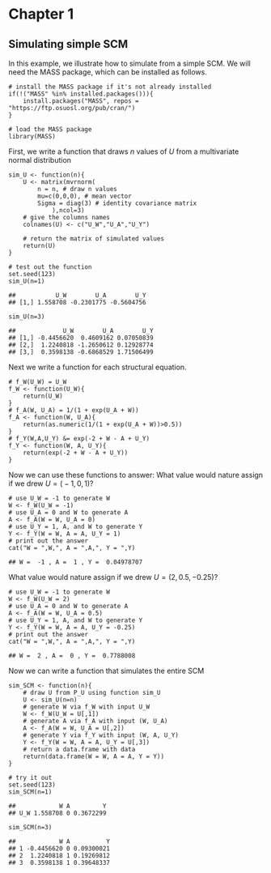 Chapter 1
=========

Simulating simple SCM
---------------------

In this example, we illustrate how to simulate from a simple SCM. We
will need the MASS package, which can be installed as follows.

    # install the MASS package if it's not already installed
    if(!("MASS" %in% installed.packages())){
        install.packages("MASS", repos = "https://ftp.osuosl.org/pub/cran/")
    }

    # load the MASS package
    library(MASS)

First, we write a function that draws *n* values of *U* from a
multivariate normal distribution

    sim_U <- function(n){
        U <- matrix(mvrnorm(
            n = n, # draw n values 
            mu=c(0,0,0), # mean vector
            Sigma = diag(3) # identity covariance matrix
                ),ncol=3)
        # give the columns names
        colnames(U) <- c("U_W","U_A","U_Y")
        
        # return the matrix of simulated values
        return(U)
    }

    # test out the function
    set.seed(123)
    sim_U(n=1)

    ##           U_W        U_A        U_Y
    ## [1,] 1.558708 -0.2301775 -0.5604756

    sim_U(n=3)

    ##             U_W        U_A        U_Y
    ## [1,] -0.4456620  0.4609162 0.07050839
    ## [2,]  1.2240818 -1.2650612 0.12928774
    ## [3,]  0.3598138 -0.6868529 1.71506499

Next we write a function for each structural equation.

    # f_W(U_W) = U_W
    f_W <- function(U_W){
        return(U_W)
    }
    # f_A(W, U_A) = 1/(1 + exp(U_A + W))
    f_A <- function(W, U_A){
        return(as.numeric(1/(1 + exp(U_A + W))>0.5))
    }
    # f_Y(W,A,U_Y) &= exp(-2 + W - A + U_Y) 
    f_Y <- function(W, A, U_Y){
        return(exp(-2 + W - A + U_Y))
    }

Now we can use these functions to answer: What value would nature assign
if we drew *U* = ( − 1, 0, 1)?

    # use U_W = -1 to generate W
    W <- f_W(U_W = -1)
    # use U_A = 0 and W to generate A
    A <- f_A(W = W, U_A = 0)
    # use U_Y = 1, A, and W to generate Y
    Y <- f_Y(W = W, A = A, U_Y = 1)
    # print out the answer
    cat("W = ",W,", A = ",A,", Y = ",Y)

    ## W =  -1 , A =  1 , Y =  0.04978707

What value would nature assign if we drew *U* = (2, 0.5, −0.25)?

    # use U_W = -1 to generate W
    W <- f_W(U_W = 2)
    # use U_A = 0 and W to generate A
    A <- f_A(W = W, U_A = 0.5)
    # use U_Y = 1, A, and W to generate Y
    Y <- f_Y(W = W, A = A, U_Y = -0.25)
    # print out the answer
    cat("W = ",W,", A = ",A,", Y = ",Y)

    ## W =  2 , A =  0 , Y =  0.7788008

Now we can write a function that simulates the entire SCM

    sim_SCM <- function(n){
        # draw U from P_U using function sim_U
        U <- sim_U(n=n)
        # generate W via f_W with input U_W
        W <- f_W(U_W = U[,1])
        # generate A via f_A with input (W, U_A)
        A <- f_A(W = W, U_A = U[,2])
        # generate Y via f_Y with input (W, A, U_Y)
        Y <- f_Y(W = W, A = A, U_Y = U[,3])
        # return a data.frame with data
        return(data.frame(W = W, A = A, Y = Y))
    }

    # try it out
    set.seed(123)
    sim_SCM(n=1)

    ##            W A         Y
    ## U_W 1.558708 0 0.3672299

    sim_SCM(n=3)

    ##            W A          Y
    ## 1 -0.4456620 0 0.09300021
    ## 2  1.2240818 1 0.19269812
    ## 3  0.3598138 1 0.39648337
